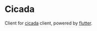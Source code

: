# Cicada

Client for [cicada](https://github.com/mebtte/cicada) client, powered by [flutter](https://flutter.dev).

